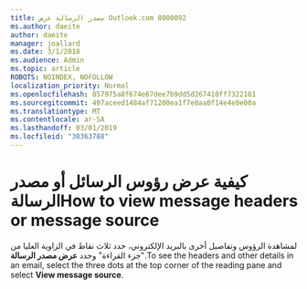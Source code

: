 ```yaml
---
title: مصدر الرسالة عرض Outlook.com 8000092
ms.author: daeite
author: daeite
manager: joallard
ms.date: 3/1/2018
ms.audience: Admin
ms.topic: article
ROBOTS: NOINDEX, NOFOLLOW
localization_priority: Normal
ms.openlocfilehash: 857975a8f674e67dee7b9dd5d267410ff7322181
ms.sourcegitcommit: 497aceed1484af71200ea1f7e0aa0f14e4e0e00a
ms.translationtype: MT
ms.contentlocale: ar-SA
ms.lasthandoff: 03/01/2019
ms.locfileid: "30363788"
---
```

# <a name="how-to-view-message-headers-or-message-source"></a><span data-ttu-id="0c46a-102">كيفية عرض رؤوس الرسائل أو مصدر الرسالة</span><span class="sxs-lookup"><span data-stu-id="0c46a-102">How to view message headers or message source</span></span>

<span data-ttu-id="0c46a-103">لمشاهدة الرؤوس وتفاصيل أخرى بالبريد الإلكتروني، حدد ثلاث نقاط في الزاوية العليا من "جزء القراءة" وحدد **عرض مصدر الرسالة**.</span><span class="sxs-lookup"><span data-stu-id="0c46a-103">To see the headers and other details in an email, select the three dots at the top corner of the reading pane and select **View message source**.</span></span>